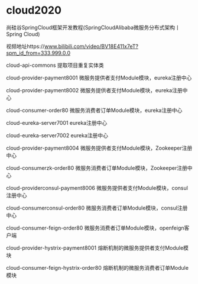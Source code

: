 # cloud2020

尚硅谷SpringCloud框架开发教程(SpringCloudAlibaba微服务分布式架构丨Spring Cloud)

视频地址https://www.bilibili.com/video/BV18E411x7eT?spm_id_from=333.999.0.0

cloud-api-commons   提取项目重复实体类

cloud-provider-payment8001  微服务提供者支付Module模块，eureka注册中心

cloud-provider-payment8002  微服务提供者支付Module模块，eureka注册中心

cloud-consumer-order80  微服务消费者订单Module模块，eureka注册中心

cloud-eureka-server7001  eureka注册中心

cloud-eureka-server7002  eureka注册中心

cloud-provider-payment8004 微服务提供者支付Module模块，Zookeeper注册中心

cloud-consumerzk-order80    微服务消费者订单Module模块，Zookeeper注册中心

cloud-providerconsul-payment8006    微服务提供者支付Module模块，consul注册中心

cloud-consumerconsul-order80    微服务消费者订单Module模块，consul注册中心

cloud-consumer-feign-order80    微服务消费者订单Module模块，openfeign客户端

cloud-provider-hystrix-payment8001  熔断机制的微服务提供者支付Module模块

cloud-consumer-feign-hystrix-order80    熔断机制的微服务消费者订单Module模块
